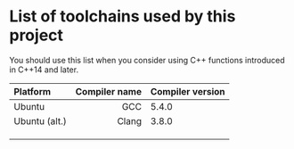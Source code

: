 # List of toolchains used by this project

You should use this list when you consider using C++ functions introduced in C++14 and later.


| Platform         | Compiler name       | Compiler version |
|:-----------------|--------------------:|:-----------------|
|Ubuntu            | GCC                 | 5.4.0            |
|Ubuntu (alt.)     | Clang               | 3.8.0            |
|                  |                     |                  |
|                  |                     |                  |
|                  |                     |                  |
